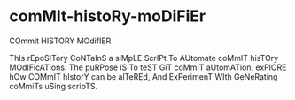 # comMIt-histoRy-moDiFiEr
COmmit HISTORY MOdifIER

ThIs rEpoSITory CoNTaInS a siMpLE ScrIPt To AUtomate coMmIT hisTOry MOdIFicATions. The puRPose iS To teST GiT coMmIT aUtomATion, exPlORE hOw COMmIT hIstorY can be alTeREd, And ExPerimenT WIth GeNeRating coMmiTs uSing scripTS.
